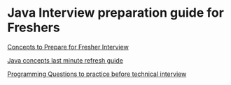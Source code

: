 # Java Interview preparation guide for Freshers

[Concepts to Prepare for Fresher Interview](https://github.com/iamvickyav/preparation/blob/master/Interview/concepts-to-prepare-freshers.md)

[Java concepts last minute refresh guide](https://github.com/iamvickyav/preparation/blob/master/Interview/java-concepts.md)

[Programming Questions to practice before technical interview](https://github.com/iamvickyav/preparation/blob/master/Interview/programs_for_freshers.md)
